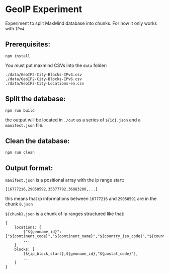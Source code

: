 # GeoIP Experiment

Experiment to split MaxMind database into chunks. For now it only works with `IPv4`.

## Prerequisites:

```
npm install
```

You must put maxmind CSVs into the `data` folder:

```
./data/GeoIP2-City-Blocks-IPv4.csv
./data/GeoIP2-City-Blocks-IPv6.csv
./data/GeoIP2-City-Locations-en.csv
```

## Split the database:

```
npm run build
```

the output will be located in `./out` as a series of `${id}.json` and a `manifest.json` file.

## Clean the database:

```
npm run clean
```

## Output format:

`manifest.json` is a positional array with the ip range start:

```
[16777216,29058592,35377792,36883200,...]
```

this means that ip informations between `16777216` and `29058591` are in the chunk `0.json`

`${chunk}.json` is a chunk of ip ranges structured like that:

```
{
    locations: {
        {"${geoname_id}":["${continent_code}","${continent_name}","${country_iso_code}","${country_name}","${subdivision_1_iso_code}","${subdivision_1_name}","${subdivision_2_iso_code}","${subdivision_2_name}","${city_name}","${metro_code}",${is_in_european_union}],
        ...
    }
    blocks: [
        [${ip_block_start},${geoname_id},"${postal_code}"],
        ...
    ]
}
```
